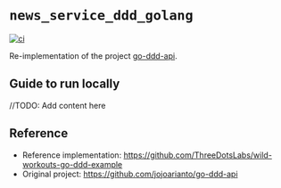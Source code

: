 # `news_service_ddd_golang`

[![ci](https://github.com/flowck/news_service_ddd_golang/actions/workflows/ci.yml/badge.svg)](https://github.com/flowck/news_service_ddd_golang/actions/workflows/ci.yml)

Re-implementation of the project [go-ddd-api](https://github.com/jojoarianto/go-ddd-api).

## Guide to run locally

//TODO: Add content here 

## Reference

- Reference implementation: https://github.com/ThreeDotsLabs/wild-workouts-go-ddd-example
- Original project: https://github.com/jojoarianto/go-ddd-api